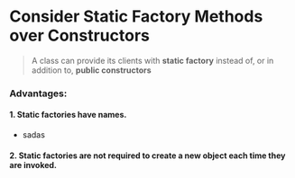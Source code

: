 # Consider Static Factory Methods over Constructors

> A class can provide its clients with **static factory** instead of, or in addition to, **public constructors**

### Advantages:

#### 1. Static factories have names.

- sadas

#### 2. Static factories are not required to create a new object each time they are invoked.

